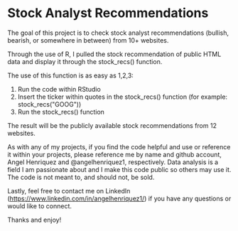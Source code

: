 # Stock Analyst Recommendations

The goal of this project is to check stock analyst recommendations (bullish, bearish, or somewhere in between) from 10+ websites. 

Through the use of R, I pulled the stock recommendation of public HTML data and display it through the stock_recs() function. 

The use of this function is as easy as 1,2,3:

1) Run the code within RStudio
2) Insert the ticker within quotes in the stock_recs() function (for example: stock_recs("GOOG"))
3) Run the stock_recs() function

The result will be the publicly available stock recommendations from 12 websites.

As with any of my projects, if you find the code helpful and use or reference it within your projects, please reference me by name and github account, Angel Henriquez and @angelhenriquez1, respectively. Data analysis is a field I am passionate about and I make this code public so others may use it. The code is not meant to, and should not, be sold.

Lastly, feel free to contact me on LinkedIn (https://www.linkedin.com/in/angelhenriquez1/) if you have any questions or would like to connect.

Thanks and enjoy!
